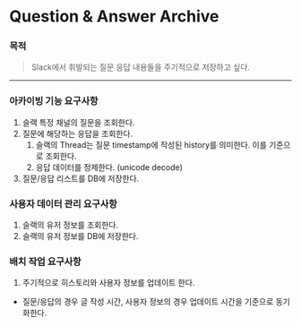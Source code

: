 # Question & Answer Archive

### 목적

> Slack에서 휘발되는 질문 응답 내용들을 주기적으로 저장하고 싶다.

---

### 아카이빙 기능 요구사항

1. 슬랙 특정 채널의 질문을 조회한다.
2. 질문에 해당하는 응답을 조회한다.
    1. 슬랙의 Thread는 질문 timestamp에 작성된 history를 의미한다. 이를 기준으로 조회한다. 
    2. 응답 데이터를 정제한다. (unicode decode)    
3. 질문/응답 리스트를 DB에 저장한다.

### 사용자 데이터 관리 요구사항

1. 슬랙의 유저 정보를 조회한다.
2. 슬랙의 유저 정보를 DB에 저장한다.

### 배치 작업 요구사항
 
1. 주기적으로 히스토리와 사용자 정보를 업데이트 한다. 
 - 질문/응답의 경우 글 작성 시간, 사용자 정보의 경우 업데이트 시간을 기준으로 동기화한다.

